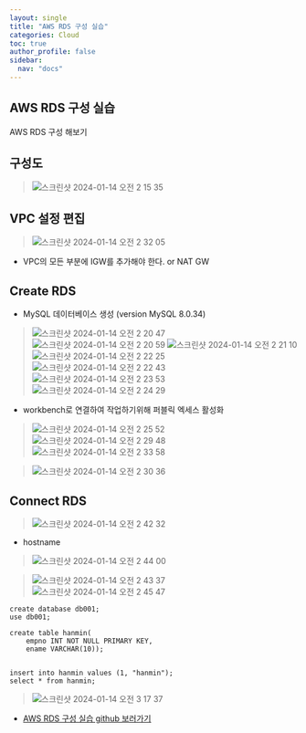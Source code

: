 ```yaml
---
layout: single
title: "AWS RDS 구성 실습"
categories: Cloud
toc: true
author_profile: false
sidebar:
  nav: "docs"
---
```


## AWS RDS 구성 실습
AWS RDS 구성 해보기

## 구성도
> ![스크린샷 2024-01-14 오전 2 15 35](https://github.com/hanmin0512/aws_RDS_Guide/assets/37041208/63b3091a-8863-4764-839e-a06b9dea1e9c)

## VPC 설정 편집
> ![스크린샷 2024-01-14 오전 2 32 05](https://github.com/hanmin0512/aws_RDS_Guide/assets/37041208/70bc223c-ea4f-4f12-b0a9-6965c0040924)
- VPC의 모든 부분에 IGW를 추가해야 한다. or NAT GW

## Create RDS
- MySQL 데이터베이스 생성 (version MySQL 8.0.34)
> ![스크린샷 2024-01-14 오전 2 20 47](https://github.com/hanmin0512/aws_RDS_Guide/assets/37041208/8b60788f-5de6-46e6-b284-c78e88784a77)
> ![스크린샷 2024-01-14 오전 2 20 59](https://github.com/hanmin0512/aws_RDS_Guide/assets/37041208/12f4a5a4-1043-4ff4-a020-5a8e1533c2c5)
> ![스크린샷 2024-01-14 오전 2 21 10](https://github.com/hanmin0512/aws_RDS_Guide/assets/37041208/ffc92038-6be1-4ae6-ba7d-8e59dfe627d9)
> ![스크린샷 2024-01-14 오전 2 22 25](https://github.com/hanmin0512/aws_RDS_Guide/assets/37041208/968e3ea3-2522-4cd0-9f4a-8fd1b22c5869)
> ![스크린샷 2024-01-14 오전 2 22 43](https://github.com/hanmin0512/aws_RDS_Guide/assets/37041208/774b5b6d-0215-48ba-a50f-4ef8ccf7a194)
> ![스크린샷 2024-01-14 오전 2 23 53](https://github.com/hanmin0512/aws_RDS_Guide/assets/37041208/a6bb2523-c4e2-4348-9816-1b19c330d144)
> ![스크린샷 2024-01-14 오전 2 24 29](https://github.com/hanmin0512/aws_RDS_Guide/assets/37041208/fb38002b-0e43-414c-9145-d16b29dadd34)
- workbench로 연결하여 작업하기위해 퍼블릭 엑세스 활성화
> ![스크린샷 2024-01-14 오전 2 25 52](https://github.com/hanmin0512/aws_RDS_Guide/assets/37041208/cc4be431-d9e6-496f-bc7c-c26144898d8e)
> ![스크린샷 2024-01-14 오전 2 29 48](https://github.com/hanmin0512/aws_RDS_Guide/assets/37041208/d92be073-190d-452d-88a8-de84cb68e023)
> ![스크린샷 2024-01-14 오전 2 33 58](https://github.com/hanmin0512/aws_RDS_Guide/assets/37041208/a30ba662-b004-4f44-b5b9-4b58c3564f7e)

> ![스크린샷 2024-01-14 오전 2 30 36](https://github.com/hanmin0512/aws_RDS_Guide/assets/37041208/40bea8f0-773e-427c-94fe-1ff97d61afd7)

## Connect RDS
> ![스크린샷 2024-01-14 오전 2 42 32](https://github.com/hanmin0512/aws_RDS_Guide/assets/37041208/e6888c94-8a19-4110-bda6-9c67af15a5ea)
- hostname
> ![스크린샷 2024-01-14 오전 2 44 00](https://github.com/hanmin0512/aws_RDS_Guide/assets/37041208/a73684e0-187e-4c90-8cf0-9d38ab31e342)

> ![스크린샷 2024-01-14 오전 2 43 37](https://github.com/hanmin0512/aws_RDS_Guide/assets/37041208/104990bc-1aca-4ca3-860b-0abe1bca51ed)
> ![스크린샷 2024-01-14 오전 2 45 47](https://github.com/hanmin0512/aws_RDS_Guide/assets/37041208/43e3778a-7c74-4172-831b-67bd94a89bff)

```
create database db001;
use db001;

create table hanmin(
	empno INT NOT NULL PRIMARY KEY,
    ename VARCHAR(10));


insert into hanmin values (1, "hanmin");
select * from hanmin;
```
> ![스크린샷 2024-01-14 오전 3 17 37](https://github.com/hanmin0512/aws_RDS_Guide/assets/37041208/0b53a931-6c64-428c-8ec5-46677879ffdf)




 - <a href= "https://github.com/hanmin0512/aws_RDS_Guide"> AWS RDS 구성 실습 github 보러가기</a>
